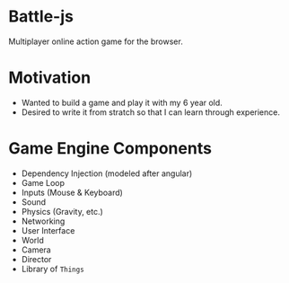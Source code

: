 # Battle-js

Multiplayer online action game for the browser.

# Motivation

- Wanted to build a game and play it with my 6 year old.
- Desired to write it from stratch so that I can learn through experience.

# Game Engine Components

- Dependency Injection (modeled after angular)
- Game Loop
- Inputs (Mouse & Keyboard)
- Sound
- Physics (Gravity, etc.)
- Networking
- User Interface
- World
- Camera
- Director
- Library of `Things`